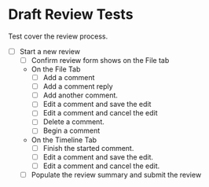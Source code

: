 # Draft Review Tests

Test cover the review process.

- [ ] Start a new review
    - [ ] Confirm review form shows on the File tab
    - On the File Tab
        - [ ] Add a comment
        - [ ] Add a comment reply
        - [ ] Add another comment.
        - [ ] Edit a comment and save the edit
        - [ ] Edit a comment and cancel the edit
        - [ ] Delete a comment.
        - [ ] Begin a comment
    - On the Timeline Tab
        - [ ] Finish the started comment.
        - [ ] Edit a comment and save the edit.
        - [ ] Edit a comment and cancel the edit.
    - [ ] Populate the review summary and submit the review
